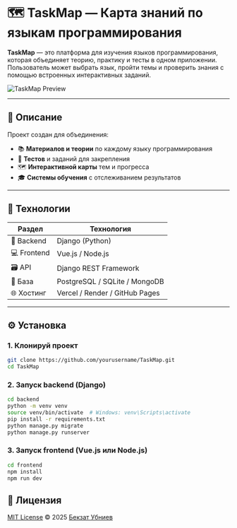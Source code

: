 # 🗺️ TaskMap — Карта знаний по языкам программирования

**TaskMap** — это платформа для изучения языков программирования, которая объединяет теорию, практику и тесты в одном приложении. Пользователь может выбрать язык, пройти темы и проверить знания с помощью встроенных интерактивных заданий.

![TaskMap Preview](assets/taskmap-preview.gif)

---

## 📘 Описание

Проект создан для объединения:

- 📚 **Материалов и теории** по каждому языку программирования
- 🧠 **Тестов** и заданий для закрепления
- 🗺️ **Интерактивной карты** тем и прогресса
- 🎓 **Системы обучения** с отслеживанием результатов

---

## 🧩 Технологии

| Раздел     | Технология          |
|------------|---------------------|
| 🎯 Backend  | Django (Python)     |
| 💻 Frontend | Vue.js / Node.js    |
| 🗃️ API      | Django REST Framework |
| 💾 База     | PostgreSQL / SQLite / MongoDB |
| 🌐 Хостинг  | Vercel / Render / GitHub Pages |

---

## ⚙️ Установка

### 1. Клонируй проект

```bash
git clone https://github.com/yourusername/TaskMap.git
cd TaskMap
```

### 2. Запуск backend (Django)
```bash
cd backend
python -m venv venv
source venv/bin/activate  # Windows: venv\Scripts\activate
pip install -r requirements.txt
python manage.py migrate
python manage.py runserver
```

### 3. Запуск frontend (Vue.js или Node.js)
```bash
cd frontend
npm install
npm run dev
```

## 📄 Лицензия

[MIT License](LICENSE) © 2025 [Бекзат Убниев](https://github.com/dunanhub)
